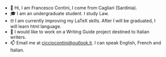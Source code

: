 - 👋 Hi, I am Francesco Contini, I come from Cagliari (Sardinia).
- 🎓 I am an undergraduate student. I study Law.
- 🤓 I am currently improving my LaTeX skills. After I will be graduated, I will learn html language.
- 🌱 I would like to work on a Writing Guide project destined to Italian writers.
- 📫 Email me at cicciocontini@outlook.it. I can speak English, French and Italian.

<!---
francesco-contini/francesco-contini is a ✨ special ✨ repository because its `README.md` (this file) appears on your GitHub profile.
You can click the Preview link to take a look at your changes.
--->

